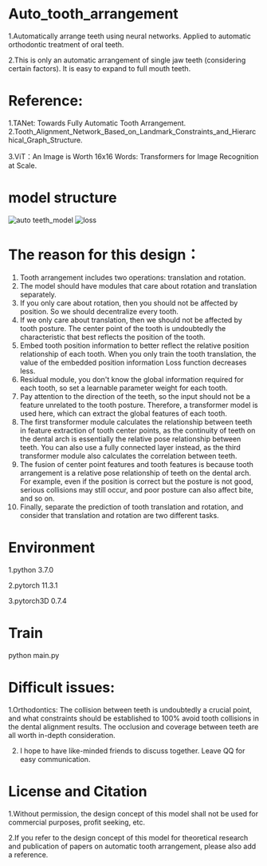 # Auto_tooth_arrangement
1.Automatically arrange teeth using neural networks. Applied to automatic orthodontic treatment of oral teeth.

2.This is only an automatic arrangement of single jaw teeth (considering certain factors). It is easy to expand to full mouth teeth.
# Reference:
1.TANet: Towards Fully Automatic Tooth Arrangement.
2.Tooth_Alignment_Network_Based_on_Landmark_Constraints_and_Hierarchical_Graph_Structure.

3.ViT：An Image is Worth 16x16 Words: Transformers for Image Recognition at Scale.
# model structure
![auto teeth_model](https://github.com/huang229/auto_tooth_arrangement/assets/29627190/c57cab48-185c-4edf-a75c-a4f674e07504)
![loss](https://github.com/huang229/auto_tooth_arrangement/assets/29627190/236e02c0-e7a6-4541-b6d1-c6dff3798b93)
# The reason for this design：
1. Tooth arrangement includes two operations: translation and rotation.
2. The model should have modules that care about rotation and translation separately.
3. If you only care about rotation, then you should not be affected by position. So we should decentralize every tooth.
4. If we only care about translation, then we should not be affected by tooth posture. The center point of the tooth is undoubtedly the characteristic that best reflects the position of the tooth.
5. Embed tooth position information to better reflect the relative position relationship of each tooth. When you only train the tooth translation, the value of the embedded position information Loss function decreases less.
6. Residual module, you don't know the global information required for each tooth, so set a learnable parameter weight for each tooth.
7. Pay attention to the direction of the teeth, so the input should not be a feature unrelated to the tooth posture. Therefore, a transformer model is used here, which can extract the global features of each tooth.
8. The first transformer module calculates the relationship between teeth in feature extraction of tooth center points, as the continuity of teeth on the dental arch is essentially the relative pose relationship between teeth. You can also use a fully connected layer instead, as the third transformer module also calculates the correlation between teeth.
9. The fusion of center point features and tooth features is because tooth arrangement is a relative pose relationship of teeth on the dental arch. For example, even if the position is correct but the posture is not good, serious collisions may still occur, and poor posture can also affect bite, and so on.
10. Finally, separate the prediction of tooth translation and rotation, and consider that translation and rotation are two different tasks.
# Environment
1.python 3.7.0

2.pytorch 11.3.1

3.pytorch3D 0.7.4
# Train
python main.py
# Difficult issues:
1.Orthodontics: The collision between teeth is undoubtedly a crucial point, and what constraints should be established to 100% avoid tooth collisions in the dental alignment results. The occlusion and coverage between teeth are all worth in-depth consideration.

2. I hope to have like-minded friends to discuss together. Leave QQ for easy communication.
# License and Citation
1.Without permission, the design concept of this model shall not be used for commercial purposes, profit seeking, etc.

2.If you refer to the design concept of this model for theoretical research and publication of papers on automatic tooth arrangement, please also add a reference.
